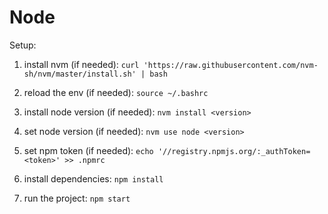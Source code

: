 # Node

Setup:
1. install nvm (if needed):
    `curl 'https://raw.githubusercontent.com/nvm-sh/nvm/master/install.sh' | bash`

1. reload the env (if needed):
    `source ~/.bashrc`

1. install node version (if needed):
    `nvm install <version>`

1. set node version (if needed):
    `nvm use node <version>`

1. set npm token (if needed):
    `echo '//registry.npmjs.org/:_authToken=<token>' >> .npmrc`

1. install dependencies:
    `npm install`

1. run the project:
    `npm start`
